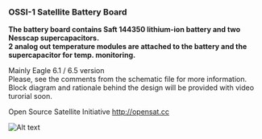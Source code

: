 ### OSSI-1 Satellite Battery Board

**The battery board contains Saft 144350 lithium-ion battery and two Nesscap supercapacitors.**  
**2 analog out temperature modules are attached to the battery and the supercapacitor for temp. monitoring.**

Mainly Eagle 6.1 / 6.5 version  
Please, see the comments from the schematic file for more information.  
Block diagram and rationale behind the design will be provided with video turorial soon.  

Open Source Satellite Initiative http://opensat.cc

![Alt text]( https://raw.github.com/ossicode/OSSI-1Electronics/master/OSSI-1%20Battery%20Board/image/Battery_T.jpg )
